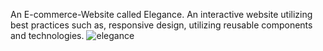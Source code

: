 An E-commerce-Website called Elegance.
An interactive website utilizing best practices such as, responsive design, utilizing reusable components and technologies.
![elegance](https://user-images.githubusercontent.com/61568687/208299618-55924ef4-9ff3-43ad-8019-9681fc8cf2c9.PNG)
